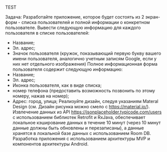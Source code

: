 TEST

Задача:
Разработайте приложение, которое будет состоять из 2 экран-форм - списка пользователей и 
полной информации о конкретном пользователе.
Вывести следующую информацию для каждого пользователя в списке пользователей:
* Название;
* Эл. адрес;
* Значок пользователя (кружок, показывающий первую букву вашего имени пользователя, 
аналогично учетным записям Google, если у них нет отдельного изображения)
Полное информационная форма пользователя содержит следующую информацию:
* Название;
* Эл. адрес;
* Иконка пользователя, как в виде списка;
* номер телефона (предоставить возможность позвонить по этому номеру, нажав на номер);
* Адрес: город, улица;
Реализуйте дизайн, следуя указаниям Materal Design (см. Дизайн рисунка можно смело с 
https://material.io/).
Извлечение данных из API https://jsonplaceholder.typicode.com/users с использованием 
библиотек Retrofit и RxJava, обеспечивает локальное кэширование данных в течение 10 минут 
(через 10 минут данные должны быть обновлены и перезаписаны), а данные хранятся в 
локальной базе данных с использованием Room DB.
Разработка приложения с использованием архитектуры MVP и компонентов архитектуры 
Android.
